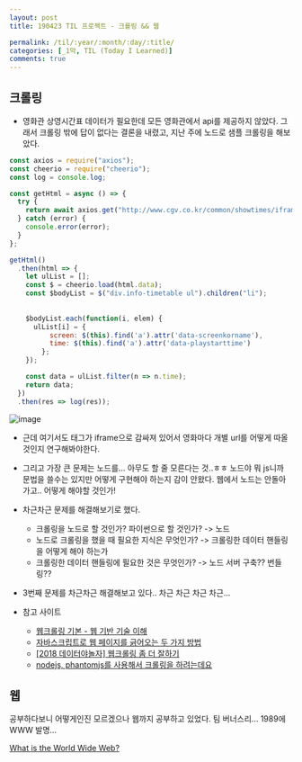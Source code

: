 ```yaml
---
layout: post
title: 190423 TIL 프로젝트 - 크롤링 && 웹

permalink: /til/:year/:month/:day/:title/
categories: [_1막, TIL (Today I Learned)]
comments: true
---
```


## **크롤링**

- 영화관 상영시간표 데이터가 필요한데 모든 영화관에서 api를 제공하지 않았다. 그래서 크롤링 밖에 답이 없다는 결론을 내렸고, 지난 주에 노드로 샘플 크롤링을 해보았다. 

```js
const axios = require("axios");
const cheerio = require("cheerio");
const log = console.log;

const getHtml = async () => {
  try {
    return await axios.get("http://www.cgv.co.kr/common/showtimes/iframeTheater.aspx?areacode=01&theatercode=0056&date=20190418");
  } catch (error) {
    console.error(error);
  }
};

getHtml()
  .then(html => {
    let ulList = [];
    const $ = cheerio.load(html.data);
    const $bodyList = $("div.info-timetable ul").children("li");
    
 
    $bodyList.each(function(i, elem) {
      ulList[i] = {
          screen: $(this).find('a').attr('data-screenkorname'),
          time: $(this).find('a').attr('data-playstarttime')  
        };
    });

    const data = ulList.filter(n => n.time);
    return data;
  })
  .then(res => log(res));
  ```

  ![image](https://user-images.githubusercontent.com/40848630/56631516-92755e80-6690-11e9-8ae3-87c7284391d1.png)


- 근데 여기서도 태그가 iframe으로 감싸져 있어서 영화마다 개별 url를 어떻게 따올 것인지 연구해봐야한다. 

- 그리고 가장 큰 문제는 노드를... 아무도 할 줄 모른다는 것..ㅎㅎ 노드야 뭐 js니까 문법을 쓸수는 있지만 어떻게 구현해야 하는지 감이 안왔다. 웹에서 노드는 안돌아가고.. 어떻게 해야할 것인가! 

- 차근차근 문제를 해결해보기로 했다.

    - 크롤링을 노드로 할 것인가? 파이썬으로 할 것인가? -> 노드
    - 노드로 크롤링을 했을 때 필요한 지식은 무엇인가? -> 크롤링한 데이터 핸들링을 어떻게 해야 하는가 
    - 크롤링한 데이터 핸들링에 필요한 것은 무엇인가? -> 노드 서버 구축?? 번들링?? 

- 3번째 문제를 차근차근 해결해보고 있다.. 차근 차근 차근 차근... 

- 참고 사이트
    - [웹크롤링 기본 - 웹 기반 기술 이해](https://www.fun-coding.org/crawl_basic1.html)
    - [자바스크립트로 웹 페이지를 긁어오는 두 가지 방법](https://qjatjr0417.blogspot.com/2018/04/blog-post_13.html)
    - [[2018 데이터야놀자] 웹크롤링 좀 더 잘하기](https://www.slideshare.net/wangwonLee/2018-datayanolja-moreeffectivewebcrawling)
    - [nodejs, phantomjs를 사용해서 크롤링을 하려는데요](https://okky.kr/article/402832)



## **웹**

공부하다보니 어떻게인진 모르겠으나 웹까지 공부하고 있었다. 팀 버너스리... 1989에 WWW 발명... 

[What is the World Wide Web?](https://ed.ted.com/lessons/what-is-the-world-wide-web-twila-camp#review)

